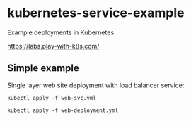 # kubernetes-service-example
Example deployments in Kubernetes

https://labs.play-with-k8s.com/

## Simple example
Single layer web site deployment with load balancer service:

`kubectl apply -f web-svc.yml`

`kubectl apply -f web-deployment.yml`
